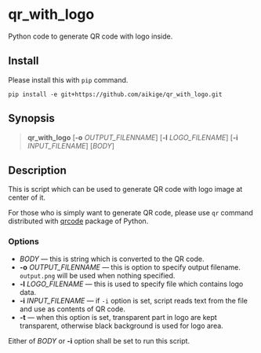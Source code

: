 # qr_with_logo

Python code to generate QR code with logo inside.

## Install

Please install this with `pip` command.

```
pip install -e git+https://github.com/aikige/qr_with_logo.git
```

## Synopsis

> **qr_with_logo** \[**-o** *OUTPUT_FILENNAME*\] \[**-l** *LOGO_FILENAME*\] \[**-i** *INPUT_FILENAME*\] \[*BODY*\]

## Description

This is script which can be used to generate QR code with logo image at center of it.

For those who is simply want to generate QR code, please use `qr` command distributed with [qrcode](https://github.com/lincolnloop/python-qrcode) package of Python.

### Options

- *BODY* &mdash; this is string which is converted to the QR code.
- **-o** *OUTPUT_FILENNAME* &mdash; this is option to specify output filename. `output.png` will be used when nothing specified.
- **-l** *LOGO_FILENAME* &mdash; this is used to specify file which contains logo data.
- **-i** *INPUT_FILENAME* &mdash; if `-i` option is set, script reads text from the file and use as contents of QR code.
- **-t** &mdash; when this option is set, transparent part in logo are kept transparent, otherwise black background is used for logo area.

Either of *BODY* or **-i** option shall be set to run this script.
